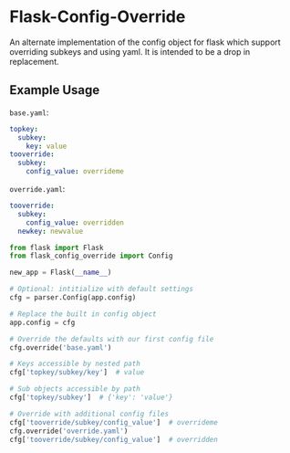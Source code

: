 # Flask-Config-Override

An alternate implementation of the config object for flask which support overriding subkeys and using yaml.  It is intended to be a drop in replacement.

## Example Usage

`base.yaml`:

```yaml
topkey:
  subkey:
    key: value
tooverride:
  subkey:
    config_value: overrideme
```

`override.yaml`:

```yaml
tooverride:
  subkey:
    config_value: overridden
  newkey: newvalue
```

```python
from flask import Flask
from flask_config_override import Config

new_app = Flask(__name__)

# Optional: intitialize with default settings
cfg = parser.Config(app.config)

# Replace the built in config object
app.config = cfg

# Override the defaults with our first config file
cfg.override('base.yaml')

# Keys accessible by nested path
cfg['topkey/subkey/key']  # value

# Sub objects accessible by path
cfg['topkey/subkey']  # {'key': 'value'}

# Override with additional config files
cfg['tooverride/subkey/config_value']  # overrideme
cfg.override('override.yaml')
cfg['tooverride/subkey/config_value']  # overridden

```